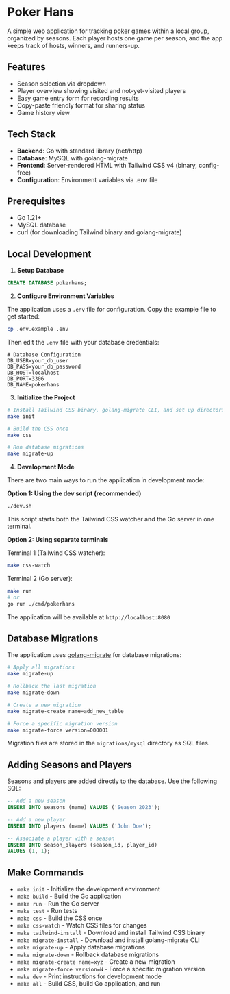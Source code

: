 # Poker Hans

A simple web application for tracking poker games within a local group, organized by seasons. Each player hosts one game per season, and the app keeps track of hosts, winners, and runners-up.

## Features

- Season selection via dropdown
- Player overview showing visited and not-yet-visited players
- Easy game entry form for recording results
- Copy-paste friendly format for sharing status
- Game history view

## Tech Stack

- **Backend**: Go with standard library (net/http)
- **Database**: MySQL with golang-migrate
- **Frontend**: Server-rendered HTML with Tailwind CSS v4 (binary, config-free)
- **Configuration**: Environment variables via .env file

## Prerequisites

- Go 1.21+
- MySQL database
- curl (for downloading Tailwind binary and golang-migrate)

## Local Development

1. **Setup Database**

```sql
CREATE DATABASE pokerhans;
```

2. **Configure Environment Variables**

The application uses a `.env` file for configuration. Copy the example file to get started:

```bash
cp .env.example .env
```

Then edit the `.env` file with your database credentials:

```
# Database Configuration
DB_USER=your_db_user
DB_PASS=your_db_password
DB_HOST=localhost
DB_PORT=3306
DB_NAME=pokerhans
```

3. **Initialize the Project**

```bash
# Install Tailwind CSS binary, golang-migrate CLI, and set up directories
make init

# Build the CSS once
make css

# Run database migrations
make migrate-up
```

4. **Development Mode**

There are two main ways to run the application in development mode:

**Option 1: Using the dev script (recommended)**

```bash
./dev.sh
```

This script starts both the Tailwind CSS watcher and the Go server in one terminal.

**Option 2: Using separate terminals**

Terminal 1 (Tailwind CSS watcher):
```bash
make css-watch
```

Terminal 2 (Go server):
```bash
make run
# or
go run ./cmd/pokerhans
```

The application will be available at `http://localhost:8080`

## Database Migrations

The application uses [golang-migrate](https://github.com/golang-migrate/migrate) for database migrations:

```bash
# Apply all migrations
make migrate-up

# Rollback the last migration
make migrate-down

# Create a new migration
make migrate-create name=add_new_table

# Force a specific migration version
make migrate-force version=000001
```

Migration files are stored in the `migrations/mysql` directory as SQL files.

## Adding Seasons and Players

Seasons and players are added directly to the database. Use the following SQL:

```sql
-- Add a new season
INSERT INTO seasons (name) VALUES ('Season 2023');

-- Add a new player
INSERT INTO players (name) VALUES ('John Doe');

-- Associate a player with a season
INSERT INTO season_players (season_id, player_id) 
VALUES (1, 1);
```

## Make Commands

- `make init` - Initialize the development environment
- `make build` - Build the Go application
- `make run` - Run the Go server
- `make test` - Run tests
- `make css` - Build the CSS once
- `make css-watch` - Watch CSS files for changes
- `make tailwind-install` - Download and install Tailwind CSS binary
- `make migrate-install` - Download and install golang-migrate CLI
- `make migrate-up` - Apply database migrations
- `make migrate-down` - Rollback database migrations
- `make migrate-create name=xyz` - Create a new migration
- `make migrate-force version=N` - Force a specific migration version
- `make dev` - Print instructions for development mode
- `make all` - Build CSS, build Go application, and run